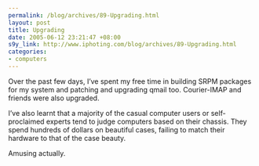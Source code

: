 ```yaml
--- 
permalink: /blog/archives/89-Upgrading.html
layout: post
title: Upgrading
date: 2005-06-12 23:21:47 +08:00
s9y_link: http://www.iphoting.com/blog/archives/89-Upgrading.html
categories: 
- computers
---
```

<p class="whiteline"><p>Over the past few days, I&#8217;ve spent my free time in building SRPM packages for my system and patching and upgrading qmail too. Courier-IMAP and friends were also upgraded.</p>
</p><p class="whiteline"><p>I&#8217;ve also learnt that a majority of the casual computer users or self-proclaimed experts tend to judge computers based on their chassis. They spend hundreds of dollars on beautiful cases, failing to match their hardware to that of the case beauty.</p>
</p><p class="break"><p>Amusing actually.</p></p>
